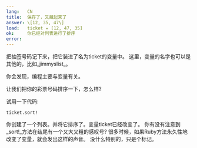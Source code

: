```yaml
---
lang:   CN
title:  保存了，又藏起来了
answer: \[12, 35, 47\]
load:   ticket = [12, 47, 35]
ok:     你已经对列表进行了排序
error:  
---
```


把抽签号码记下来，把它装进了名为ticket的变量中。
这里，变量的名字也可以是其他的，比如_jimmyslist_。

你会发现，编程主要与变量有关。

让我们把你的彩票号码排序一下，怎么样?

试用一下代码: 

    ticket.sort!
    
你创建了一个列表。并将它排序了。变量ticket已经改变了。
你有没有注意到_sort!_方法在结尾有一个又大又粗的感叹号?
很多时候，如果Ruby方法永久性地改变了变量，就会发出这样的声音。
没什么特别的，只是个标记。

